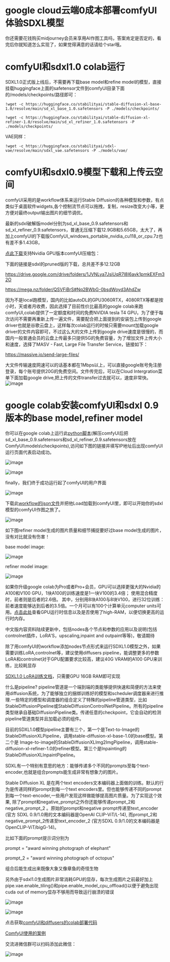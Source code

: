 # google cloud云端0成本部署comfyUI体验SDXL模型
你还需要花钱购买midjourney会员来享用AI作图工具吗，答案肯定是否定的，看完后你就知道怎么实现了，如果觉得满意的话请给个star哦。

# comfyUI和sdxl1.0 colab运行
SDXL1.0正式版上线后，不需要再下载base model和refine model的模型，直接挂载huggingface上面的safetensor文件到comfyUI目录下面的/models/checkpoints/路径即可：

```
!wget -c https://huggingface.co/stabilityai/stable-diffusion-xl-base-1.0/resolve/main/sd_xl_base_1.0.safetensors -P ./models/checkpoints/
```
```
!wget -c https://huggingface.co/stabilityai/stable-diffusion-xl-refiner-1.0/resolve/main/sd_xl_refiner_1.0.safetensors -P ./models/checkpoints/
```
VAE同样：
```
!wget -c https://huggingface.co/stabilityai/sdxl-vae/resolve/main/sdxl_vae.safetensors -P ./models/vae/
```

# comfyUI和sdxl0.9模型下载和上传云空间
comfyUI采用的是workflow体系来运行Stable Diffusion的各种模型和参数，有点类似于桌面软件widgets,各个控制流节点可以拖拽，复制，resize改变大小等，更方便对最终output输出图片的细节调优。

最新的sdxl破解版model分别为sd_xl_base_0.9.safetensors和sd_xl_refiner_0.9.safetensors，普通无压缩下载12.9GB和5.65GB，太大了，再加上comfyUI的下载版ComfyUI_windows_portable_nvidia_cu118_or_cpu.7z也有差不多1.43GB，

[点此下载](https://github.com/comfyanonymous/ComfyUI/releases/download/latest/ComfyUI_windows_portable_nvidia_cu118_or_cpu.7z)支持Nvidia GPU版本comfyUI压缩包：

下面的链接是sdxl的pruned版的下载，总共差不多12.12GB 

https://drive.google.com/drive/folders/1JVNLya7JsiUqR7l8I6avk1pmkEXFm32O

https://mega.nz/folder/QSVFiBrS#Nq2BWbG-0bsdWoyd3AhdZw

因为不是local跑模型，国内的比如autoDL的GPU3060RTX，4080RTX等都是按小时，天或者月收费，因此选择了目前性价比最高的google colab来跑comfyUI,colab提供了一定额度和时间的免费NVIDIA tesla T4 GPU，为了便于每次访问不需要再重新上传一遍文件，需要配合把上面提到的安装包上传到google driver也就是谷歌云盘上，这样每次colab运行的时候只需要mount加载google driver的文件内容即可，不过这么大的文件上传到google drive速度是很慢的，而国内一般普通会员的云盘上传最多只提供5G的免费容量，为了增加文件上传大小和速度，选择了MASV - Fast, Large File Transfer Service，链接如下：

https://massive.io/send-large-files/ 

大文件传输速度网速可以的话基本都在1Mbps以上，可以直接google账号免注册登录，每个账号提供20G的免费空间。文件传完后，可以在Cloud Intergration菜单下面加载google drive,把上传的文件transfer过去就可以，速度非常快。
![image](https://github.com/frankchieng/comfyUI-SDXL-Chinese-Geting-Started-Guide/blob/main/assets/%E5%BE%AE%E4%BF%A1%E5%9B%BE%E7%89%87_20230710230548.png)

# google colab安装comfyUI和sdxl 0.9版本的base model,refiner model
你可以在google colab上运行此[python脚本](https://github.com/frankchieng/comfyUI-SDXL-Chinese-Geting-Started-Guide/blob/main/comfyui_colab.ipynb)(解压comfyUI后把sd_xl_base_0.9.safetensors和sd_xl_refiner_0.9.safetensors放在ComfyUI\models\checkpoints),访问如下图的链接并填写IP地址后出现comfyUI运行页面代表启动成功。

![image](https://github.com/frankchieng/comfyUI-SDXL-Chinese-Geting-Started-Guide/blob/main/assets/%E5%BE%AE%E4%BF%A1%E5%9B%BE%E7%89%87_20230711011657.png)

![image](https://github.com/frankchieng/comfyUI-SDXL-Chinese-Geting-Started-Guide/blob/main/assets/%E5%BE%AE%E4%BF%A1%E5%9B%BE%E7%89%87_20230711011739.png)

finally，我们终于成功运行起了comfyUI的用户界面

![image](https://github.com/frankchieng/comfyUI-SDXL-Chinese-Geting-Started-Guide/blob/main/assets/%E5%BE%AE%E4%BF%A1%E5%9B%BE%E7%89%87_20230711013035.png)

下载此[workflow的json文件](https://github.com/frankchieng/comfyUI-SDXL-Chinese-Geting-Started-Guide/blob/main/Workflow%20ComfyUI%20SDXL%200.9.json)并把他Load加载到comfyUI里，即可以开始你的sdxl模型的comfyUI作图之旅了。

![image](https://github.com/frankchieng/comfyUI-SDXL-Chinese-Geting-Started-Guide/blob/main/assets/%E5%BE%AE%E4%BF%A1%E5%9B%BE%E7%89%87_20230711013918.png)

如下图refiner model生成的图片质量和细节捕捉要好过base model生成的图片，没有对比就没有伤害！

base model image:

![image](https://github.com/frankchieng/comfyUI-SDXL-Chinese-Geting-Started-Guide/blob/main/assets/base_output_00003_.png)

refiner model image:

![image](https://github.com/frankchieng/comfyUI-SDXL-Chinese-Geting-Started-Guide/blob/main/assets/refiner_output_00001_.png)

如果你升级google colab为Pro或者Pro+会员，GPU可以选择更强大的Nvidia的A100和V100 GPU，1块A100的训练速度是1一块V100的3.4倍； 使用混合精度时，前者则是后者的2.6倍。 其中，分别用8块A100与8块V100，进行32位训练：前者速度能够达到后者的3.5倍。一个月可以有100个计算单元computer units可用。[点击此处](https://github.com/frankchieng/comfyUI-Stable-Diffusion-Chinese-Geting-Started-Guide/blob/main/Making_the_Most_of_your_Colab_Subscription.ipynb)查看GPU运行时信息以及是否使用了high-RAM，以便切换更高的运行时内存。

中文版内容资料陆续更新中，包括nodes各个节点和参数的应用以及说明(包括controlnet插件，LoRA'S，upscaling,inpaint and outpaint等等)，敬请期待

除了用comfyUI的workflow添加nodes节点形式来运行SDXL1.0模型之外，如果需要训练LoRA,controlnet等，建议使用diffusers pipeline，能调整更多的参数
LoRA和controlnet对于GPU配置要求比较高，建议40G VRAM的A100 GPU来训练，比较耗显存

[SDXL1.0 LoRA训练文档](https://github.com/frankchieng/comfyUI-Stable-Diffusion-Chinese-Geting-Started-Guide/blob/main/README.md)，只需要GPU 16GB RAM即可实现

什么是pipeline?
pipeline管道是一个端到端的类能够提供快速和简便的方法来使用diffusion系统，为了能够独立的捆绑训练好的模型和scheduler调度器来进行推理.一些特定的模型和调度器的组合定义了特殊的pipeline管道类型，比如StableDiffusionPipeline或StableDiffusionControlNetPipeline。所有的pipeline类型继承自基础DiffusionPipeline类。传递任意的checkpoint，它会自动的检测pipeline管道类型并且加载必须的组件。

目前的SDXL1.0模型pipeline主要有三个，第一个是Text-to-Image的StableDiffusionXLPipeline，调用stable-diffusion-xl-base-1.0的base模型。第二个是
Image-to-image的StableDiffusionXLImg2ImgPipeline，调用stable-diffusion-xl-refiner-1.0的refiner模型。第三个是Inpainting的StableDiffusionXLInpaintPipeline。

SDXL有一个特别有意思的地方：能够传递多个不同的prompts至每个text-encoder,也就是组合prompts能生成非常有想象力的图片。

Stable Diffusion XL 是在两个text encoders文本编码器上面做的训练。默认的行为是传递同样的prompt到每一个text encoders里。但也能够传递不同的prompt到每一个text-encoder,一些用户发现这样做能够提高图片质量。为了实现这个效果, 除了prompt和negative_prompt之外你还能够传递prompt_2和negative_prompt_2 。原始的prompt和negative prompt传递至text_encoder (官方 SDXL 0.9/1.0用的文本编码器是OpenAI CLIP-ViT/L-14), 而prompt_2和negative_prompt_2传递至text_encoder_2 (官方SDXL 0.9/1.0的文本编码器是OpenCLIP-ViT/bigG-14)。

比如下面的prompt提示词分别为

prompt = "award winning photograph of elephant"

prompt_2 = "award winning photograph of octopus"

组合后能生成出来既像大象又像章鱼的奇怪生物

另外由于sdxl1.0生成图片非常消耗GPU的显存，每次生成图片之前最好加上pipe.vae.enable_tiling()和pipe.enable_model_cpu_offload()以便于避免出现cuda out of memory显存不够用而导致运行崩溃的错误

![image](https://github.com/frankchieng/comfyUI-Stable-Diffusion-Chinese-Geting-Started-Guide/blob/main/assets/diffusers.png)

![image](https://github.com/frankchieng/comfyUI-Stable-Diffusion-Chinese-Geting-Started-Guide/blob/main/assets/elephant_octopus1.png)

点击获取[comfyUI和diffusers的colab部署代码](https://colab.research.google.com/drive/1yO30qPLybCj8OatCUxloC6G5j9VrXdFF?usp=sharing)

[ComfyUI使用的案例](https://github.com/frankchieng/comfyUI-Stable-Diffusion-Chinese-Geting-Started-Guide/blob/main/ComfyUI_examples/README.md)

交流进微信群可以扫码添加此微信：

![image](https://github.com/frankchieng/imagegeneration/blob/main/wechat.jpg)

